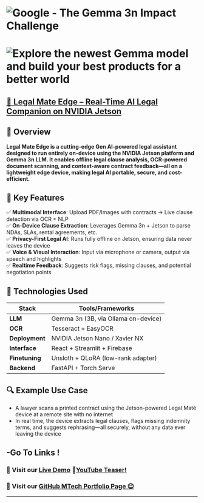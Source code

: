 

#  ![ Google - The Gemma 3n Impact Challenge](https://www.kaggle.com/competitions/google-gemma-3n-hackathon)


# ![Explore the newest Gemma model and build your best products for a better world](https://www.googleapis.com/download/storage/v1/b/kaggle-user-content/o/inbox%2F23623109%2Fe4c38d16ecc0580caf620235c7c6dc0a%2Fheader.png?generation=1754312063215711&alt=media)







## [🧠 Legal Mate Edge – Real-Time AI Legal Companion on NVIDIA Jetson](https://www.kaggle.com/competitions/google-gemma-3n-hackathon) 



## 🚀 Overview



**Legal Mate Edge is a cutting-edge Gen AI-powered legal assistant designed to run entirely on-device using the NVIDIA Jetson platform and Gemma 3n LLM. It enables offline legal clause analysis, OCR-powered document scanning, and context-aware contract feedback—all on a lightweight edge device, making legal AI portable, secure, and cost-efficient.**



## 🔧 Key Features

✅ **Multimodal Interface**: Upload PDF/Images with contracts → Live clause detection via OCR + NLP  
✅ **On-Device Clause Extraction**: Leverages Gemma 3n + Jetson to parse NDAs, SLAs, rental agreements, etc.  
✅ **Privacy-First Legal AI**: Runs fully offline on Jetson, ensuring data never leaves the device  
✅ **Voice & Visual Interaction**: Input via microphone or camera, output via speech and highlights  
✅ **Realtime Feedback**: Suggests risk flags, missing clauses, and potential negotiation points  



## 🔌 Technologies Used

| **Stack**       | **Tools/Frameworks**               |
|-----------------|------------------------------------|
| **LLM**         | Gemma 3n (3B, via Ollama on-device)|
| **OCR**         | Tesseract + EasyOCR                |
| **Deployment**  | NVIDIA Jetson Nano / Xavier NX     |
| **Interface**   | React + Streamlit + Firebase       |
| **Finetuning**  | Unsloth + QLoRA (low-rank adapter) |
| **Backend**     | FastAPI + Torch Serve              |



## 🔍 Example Use Case

- A lawyer scans a printed contract using the Jetson-powered Legal Maté device at a remote site with no internet  
- In real time, the device extracts legal clauses, flags missing indemnity terms, and suggests rephrasing—all securely, without any data ever leaving the device  

## -Go To Links !

### 🔗 Visit our [Live Demo]((https://ishita95-harvad.github.io/Ishita-ai.mtech-portfolio.github.io/) )  🔗[YouTube Teaser!](https://youtu.be/Z_ZmGqm3iow?si=s5LJzxm46K2CWZxE)

### 🔗 Visit our [GitHub MTech Portfolio Page  &#128522;  <!-- HTML entity for 😊 -->](https://ishita95-harvad.github.io/Ishita-ai.mtech-portfolio.github.io/) 

------
